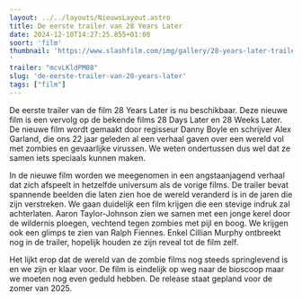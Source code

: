 ```yaml
---
layout: ../../layouts/NieuwsLayout.astro
title: De eerste trailer van 28 Years Later
date: 2024-12-10T14:27:25.855+01:00
soort: 'film'
thumbnail: 'https://www.slashfilm.com/img/gallery/28-years-later-trailer-shell/l-intro-1733823491.jpg
'
trailer: "mcvLKldPM08"
slug: 'de-eerste-trailer-van-28-years-later'
tags: ["film"]
---
```


De eerste trailer van de film 28 Years Later is nu beschikbaar. Deze nieuwe film
is een vervolg op de bekende films 28 Days Later en 28 Weeks Later. De nieuwe
film wordt gemaakt door regisseur Danny Boyle en schrijver Alex Garland, die ons
22 jaar geleden al een verhaal gaven over een wereld vol met zombies en
gevaarlijke virussen. We weten ondertussen dus wel dat ze samen iets speciaals
kunnen maken.

In de nieuwe film worden we meegenomen in een angstaanjagend verhaal dat zich
afspeelt in hetzelfde universum als de vorige films. De trailer bevat spannende
beelden die laten zien hoe de wereld veranderd is in de jaren die zijn
verstreken. We gaan duidelijk een film krijgen die een stevige indruk zal
achterlaten. Aaron Taylor-Johnson zien we samen met een jonge kerel door de
wildernis ploegen, vechtend tegen zombies met pijl en boog. We krijgen ook een
glimps te zien van Ralph Fiennes. Enkel Cillian Murphy ontbreekt nog in de
trailer, hopelijk houden ze zijn reveal tot de film zelf.

Het lijkt erop dat de wereld van de zombie films nog steeds springlevend is en
we zijn er klaar voor. De film is eindelijk op weg naar de bioscoop maar we
moeten nog even geduld hebben. De release staat gepland voor de zomer van 2025.
